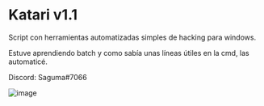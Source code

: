 # Katari v1.1
Script con herramientas automatizadas simples de hacking para windows.

Estuve aprendiendo batch y como sabía unas líneas útiles en la cmd, las automaticé.

Discord: Saguma#7066

![image](https://user-images.githubusercontent.com/77213074/159208783-f50f54a6-46a9-4e34-93fd-0798f0be66c1.png)
